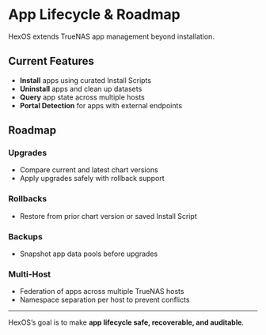 # App Lifecycle & Roadmap

HexOS extends TrueNAS app management beyond installation.

## Current Features

- **Install** apps using curated Install Scripts
- **Uninstall** apps and clean up datasets
- **Query** app state across multiple hosts
- **Portal Detection** for apps with external endpoints

## Roadmap

### Upgrades
- Compare current and latest chart versions
- Apply upgrades safely with rollback support

### Rollbacks
- Restore from prior chart version or saved Install Script

### Backups
- Snapshot app data pools before upgrades

### Multi-Host
- Federation of apps across multiple TrueNAS hosts
- Namespace separation per host to prevent conflicts

---

HexOS’s goal is to make **app lifecycle safe, recoverable, and auditable**.

